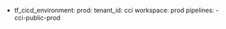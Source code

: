 
  - tf_cicd_environment:
      prod:
        tenant_id: cci
        workspace: prod
        pipelines:
        - cci-public-prod
